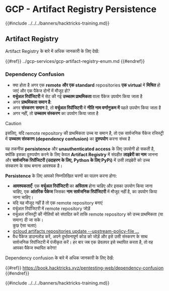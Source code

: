 # GCP - Artifact Registry Persistence

{{#include ../../../banners/hacktricks-training.md}}

## Artifact Registry

Artifact Registry के बारे में अधिक जानकारी के लिए देखें:

{{#ref}}
../gcp-services/gcp-artifact-registry-enum.md
{{#endref}}

### Dependency Confusion

- क्या होता है अगर एक **remote और एक standard** repositories **एक virtual** में **मिश्रित** हो जाएं और एक पैकेज दोनों में मौजूद हो?
- **वर्चुअल रिपॉजिटरी** में सेट की गई **उच्चतम प्राथमिकता** वाला पैकेज उपयोग किया जाता है
- अगर **प्राथमिकता समान है**:
- अगर **संस्करण** **समान** है, तो **वर्चुअल रिपॉजिटरी** में **नीति नाम वर्णानुक्रम में** पहले उपयोग किया जाता है
- अगर नहीं, तो **उच्चतम संस्करण** का उपयोग किया जाता है

> [!CAUTION]
> इसलिए, यदि remote repository की प्राथमिकता उच्च या समान है, तो एक सार्वजनिक पैकेज रजिस्ट्री में **उच्चतम संस्करण (dependency confusion)** का **दुरुपयोग** करना संभव है

यह तकनीक **persistence** और **unauthenticated access** के लिए उपयोगी हो सकती है, क्योंकि इसका दुरुपयोग करने के लिए केवल **Artifact Registry** में संग्रहीत **लाइब्रेरी का नाम** जानना और **सार्वजनिक रिपॉजिटरी (उदाहरण के लिए, Python के लिए PyPi)** में उसी लाइब्रेरी को उच्च संस्करण के साथ बनाना आवश्यक है।

**Persistence** के लिए आपको निम्नलिखित चरणों का पालन करना होगा:

- **आवश्यकताएँ**: एक **वर्चुअल रिपॉजिटरी** का **अस्तित्व** होना चाहिए और इसका उपयोग किया जाना चाहिए, एक **आंतरिक पैकेज** जिसका **नाम** **सार्वजनिक रिपॉजिटरी** में मौजूद नहीं है, का उपयोग किया जाना चाहिए।
- यदि यह मौजूद नहीं है तो एक remote repository बनाएं
- वर्चुअल रिपॉजिटरी में remote repository जोड़ें
- वर्चुअल रजिस्ट्री की नीतियों को संपादित करें ताकि remote repository को उच्च प्राथमिकता (या समान) दी जा सके।\
कुछ ऐसा चलाएं:
- [gcloud artifacts repositories update --upstream-policy-file ...](https://cloud.google.com/sdk/gcloud/reference/artifacts/repositories/update#--upstream-policy-file)
- वैध पैकेज डाउनलोड करें, अपने दुर्भावनापूर्ण कोड को जोड़ें और इसे उसी संस्करण के साथ सार्वजनिक रिपॉजिटरी में पंजीकृत करें। हर बार जब एक डेवलपर इसे स्थापित करता है, तो वह आपका पैकेज स्थापित करेगा!

Dependency confusion के बारे में अधिक जानकारी के लिए देखें:

{{#ref}}
https://book.hacktricks.xyz/pentesting-web/dependency-confusion
{{#endref}}

{{#include ../../../banners/hacktricks-training.md}}
